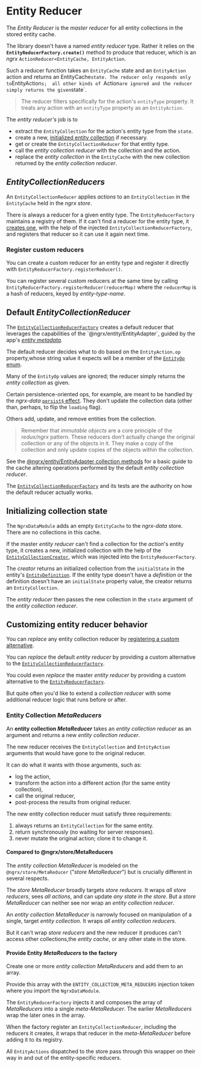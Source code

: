 # Entity Reducer

The _Entity Reducer_ is the _master reducer_ for all entity collections in the stored entity cache.

<a name="reducer-factory"></a>

The library doesn't have a named _entity reducer_ type.
Rather it relies on the **`EntityReducerFactory.create()`** method to produce that reducer,
which is an _ngrx_ `ActionReducer<EntityCache, EntityAction`.

Such a reducer function takes an `EntityCache` state and an `EntityAction` action
and returns an EntityCache` state.
The reducer only responds only to `EntityAction`s; 
all other kinds of `Action` are ignored and the reducer simply returns the given `state`.

>The reducer filters specifically for the action's `entityType` property.
It treats any action with an `entityType` property as an `EntityAction`.

The _entity reducer's_ job is to 
* extract the `EntityCollection` for the action's entity type from the `state`.
* create a new, [initialized entity collection](#initialize) if necessary.
* get or create the `EntityCollectionReducer` for that entity type.
* call the _entity collection reducer_ with the collection and the action.
* replace the _entity collection_ in the `EntityCache` with the new collection returned by the _entity collection reducer_.

## _EntityCollectionReducers_

An `EntityCollectionReducer` applies _actions_ to an `EntityCollection` in the `EntityCache` held in the _ngrx store_.

There is always a reducer for a given entity type.
The `EntityReducerFactory` maintains a registry of them.
If it can't find a reducer for the entity type, it [creates one](#collection-reducer-factory), with the help
of the injected `EntityCollectionReducerFactory`, and registers that reducer
so it can use it again next time.

<a name="register"></a>
### Register custom reducers

You can create a custom reducer for an entity type and
register it directly with `EntityReducerFactory.registerReducer()`.

You can register several custom reducers at the same time
by calling `EntityReducerFactory.registerReducer(reducerMap)` where
the `reducerMap` is a hash of reducers, keyed by _entity-type-name_.

<a name="collection-reducer-factory"></a>
## Default _EntityCollectionReducer_

The [`EntityCollectionReducerFactory`](../lib/src/entity-collection-reducer.ts`)
creates a default reducer that leverages the capabilities of the `@ngrx/entity/EntityAdapter`, 
guided by the app's [_entity metadata_](guide/entity-metadata.md).

The default reducer decides what to do based on the `EntityAction.op` property,whose string value it expects will be a member of the
[`EntityOp` enum](../lib/src/entity.actions.ts).

Many of the `EntityOp` values are ignored; the reducer simply returns the
_entity collection_ as given.

Certain persistence-oriented ops, for example,
are meant to be handled by the _ngrx-data_ [`persist$` effect](guide/entity-effects.md).
They don't update the collection data (other than, perhaps, to flip the `loading` flag).

Others add, update, and remove entities from the collection.

> Remember that _immutable objects_ are a core principle of the _redux/ngrx_ pattern.
These reducers don't actually change the original collection or any of the objects in it.
They make a copy of the collection and only update copies of the objects within the collection.

See the [@ngrx/entity/EntityAdapter collection methods](https://github.com/ngrx/platform/blob/master/docs/entity/adapter.md#adapter-collection-methods) for a basic guide to the
cache altering operations performed by the default _entity collection reducer_.

The [`EntityCollectionReducerFactory`](../lib/src/entity-collection-reducer.ts`) and its tests are the authority on how the default reducer actually works.

<a name='initialize'></a>
## Initializing collection state

The `NgrxDataModule` adds an empty `EntityCache` to the _ngrx-data_ store. 
There are no collections in this cache.

If the master _entity reducer_ can't find a collection for the _action_'s entity type, 
it creates a new, initialized collection with the help of the
[`EntityCollectionCreator`](../lib/src/entity-collection-creator.ts), which was
injected into the `EntityReducerFactory`.

The _creator_ returns an initialized collection from the `initialState` in the entity's 
[`EntityDefinition`](../lib/src/entity-definition.ts).
If the entity type doesn't have a _definition_ or the definition doesn't have an `initialState` property value, 
the creator returns an `EntityCollection`.

The _entity reducer_ then passes the new collection in the `state` argument of the _entity collection reducer_.

<a name="customizing"></a>
## Customizing entity reducer behavior

You can _replace_ any entity collection reducer by [registering a custom alternative](#register).

You can _replace_ the default _entity reducer_ by
providing a custom alternative to the [`EntityCollectionReducerFactory`](#collection-reducer-factory).

You could even _replace_ the master _entity reducer_ by
providing a custom alternative to the [`EntityReducerFactory`](#reducer-factory).

But quite often you'd like to extend a _collection reducer_ with some additional reducer logic that runs before or after.

<a name='collection-meta-reducers'></a>
### Entity Collection _MetaReducers_

An **entity collection _MetaReducer_** takes an _entity collection reducer_ as an argument and 
returns a new _entity collection reducer_.

The new reducer receives the `EntityCollection` and `EntityAction` arguments that would have gone to the original reducer.

It can do what it wants with those arguments, such as:
* log the action, 
* transform the action into a different action (for the same entity collection),
* call the original reducer, 
* post-process the results from original reducer.

The new entity collection reducer must satisfy three requirements:
1. always returns an `EntityCollection` for the same entity.
1. return synchronously (no waiting for server responses).
1. never mutate the original action; clone it to change it.

#### Compared to @ngrx/store/MetaReducers

The _entity collection MetaReducer_ is modeled on the `@ngrx/store/MetaReducer` ("_store MetaReducer_") but is crucially different in several respects.

The _store MetaReducer_ broadly targets _store reducers_.
It wraps _all store reducers_, sees _all actions_, and can update _any state in the store_.
But a _store MetaReducer_ can neither see nor wrap an _entity collection reducer_.

An _entity collection MetaReducer_ is narrowly focused on manipulation of a single, target _entity collection_.
It wraps _all entity collection reducers_.

But it can't wrap _store reducers_ and
the new reducer it produces can't access other collections,the _entity cache_, or any other state in the store.

#### Provide Entity _MetaReducers_ to the factory

Create one or more _entity collection MetaReducers_ and
add them to an array.

Provide this array  with the `ENTITY_COLLECTION_META_REDUCERS` injection token
where you import the `NgrxDataModule`.

The `EntityReducerFactory` injects it and composes the
array of _MetaReducers_ into a single _meta-MetaReducer_.
The earlier _MetaReducers_ wrap the later ones in the array.

When the factory register an `EntityCollectionReducer`, including the reducers it creates, 
it wraps that reducer in the _meta-MetaReducer_ before
adding it to its registry.

All `EntityActions` dispatched to the store pass through this wrapper on their way in and out of the entity-specific reducers.

